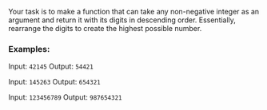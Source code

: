 Your task is to make a function that can take any non-negative integer as an argument and return it with its digits in descending order. Essentially, rearrange the digits to create the highest possible number.

### Examples:
Input: `42145`
Output: `54421`

Input: `145263`
Output: `654321`

Input: `123456789`
Output: `987654321`